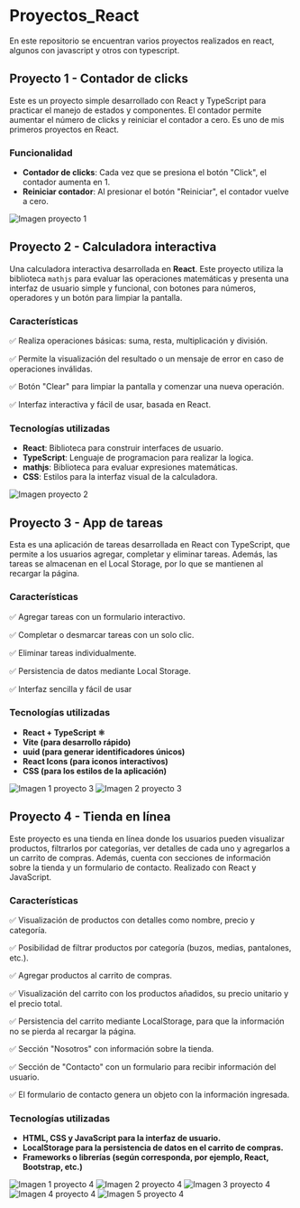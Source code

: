 # Proyectos_React
En este repositorio se encuentran varios proyectos realizados en react, algunos con javascript y otros con typescript.

## Proyecto 1 - Contador de clicks
Este es un proyecto simple desarrollado con React y TypeScript para practicar el manejo de estados y componentes. El contador permite aumentar el número de clicks y reiniciar el contador a cero. Es uno de mis primeros proyectos en React.

### Funcionalidad
- **Contador de clicks**: Cada vez que se presiona el botón "Click", el contador aumenta en 1.
- **Reiniciar contador**: Al presionar el botón "Reiniciar", el contador vuelve a cero.

![Imagen proyecto 1](https://github.com/Balti2003/Proyectos_React/blob/main/p1_ts_contador_clicks/img/contador-captura.png?raw=true)

## Proyecto 2 - Calculadora interactiva

Una calculadora interactiva desarrollada en **React**. Este proyecto utiliza la biblioteca `mathjs` para evaluar las operaciones matemáticas y presenta una interfaz de usuario simple y funcional, con botones para números, operadores y un botón para limpiar la pantalla.

### Características

✅ Realiza operaciones básicas: suma, resta, multiplicación y división.

✅ Permite la visualización del resultado o un mensaje de error en caso de operaciones inválidas.

✅ Botón "Clear" para limpiar la pantalla y comenzar una nueva operación.

✅ Interfaz interactiva y fácil de usar, basada en React.

### Tecnologías utilizadas

- **React**: Biblioteca para construir interfaces de usuario.
- **TypeScript**: Lenguaje de programacion para realizar la logica.
- **mathjs**: Biblioteca para evaluar expresiones matemáticas.
- **CSS**: Estilos para la interfaz visual de la calculadora.

![Imagen proyecto 2](https://github.com/Balti2003/Proyectos_React/blob/main/p2_ts_calculadora/img/img_calculadora.png?raw=true)

## Proyecto 3 - App de tareas

Esta es una aplicación de tareas desarrollada en React con TypeScript, que permite a los usuarios agregar, completar y eliminar tareas. Además, las tareas se almacenan en el Local Storage, por lo que se mantienen al recargar la página.

### Características

✅ Agregar tareas con un formulario interactivo.

✅ Completar o desmarcar tareas con un solo clic.

✅ Eliminar tareas individualmente.

✅ Persistencia de datos mediante Local Storage.

✅ Interfaz sencilla y fácil de usar

### Tecnologías utilizadas

- **React + TypeScript ⚛️**
- **Vite (para desarrollo rápido)**
- **uuid (para generar identificadores únicos)**
- **React Icons (para iconos interactivos)**
- **CSS (para los estilos de la aplicación)**

![Imagen 1 proyecto 3](https://github.com/Balti2003/Proyectos_React/blob/main/p3_ts_app_tareas/img/img1_app_tareas.png?raw=true)
![Imagen 2 proyecto 3](https://github.com/Balti2003/Proyectos_React/blob/main/p3_ts_app_tareas/img/img2_app_tareas.png?raw=true)

## Proyecto 4 - Tienda en línea

Este proyecto es una tienda en línea donde los usuarios pueden visualizar productos, filtrarlos por categorías, ver detalles de cada uno y agregarlos a un carrito de compras. Además, cuenta con secciones de información sobre la tienda y un formulario de contacto. Realizado con React y JavaScript.

### Características

✅ Visualización de productos con detalles como nombre, precio y categoría.

✅ Posibilidad de filtrar productos por categoría (buzos, medias, pantalones, etc.).

✅ Agregar productos al carrito de compras.

✅ Visualización del carrito con los productos añadidos, su precio unitario y el precio total.

✅ Persistencia del carrito mediante LocalStorage, para que la información no se pierda al recargar la página.

✅ Sección "Nosotros" con información sobre la tienda.

✅ Sección de "Contacto" con un formulario para recibir información del usuario.

✅ El formulario de contacto genera un objeto con la información ingresada.

### Tecnologías utilizadas

- **HTML, CSS y JavaScript para la interfaz de usuario.**
- **LocalStorage para la persistencia de datos en el carrito de compras.**
- **Frameworks o librerías (según corresponda, por ejemplo, React, Bootstrap, etc.)**

![Imagen 1 proyecto 4](https://github.com/Balti2003/Proyectos_React/blob/main/p4_js_shop/src/img/captura-inicio.png?raw=true)
![Imagen 2 proyecto 4](https://github.com/Balti2003/Proyectos_React/blob/main/p4_js_shop/src/img/captura-detalle-producto.png?raw=true)
![Imagen 3 proyecto 4](https://github.com/Balti2003/Proyectos_React/blob/main/p4_js_shop/src/img/captura-nosotros.png?raw=true)
![Imagen 4 proyecto 4](https://github.com/Balti2003/Proyectos_React/blob/main/p4_js_shop/src/img/captura-contacto.png?raw=true)
![Imagen 5 proyecto 4](https://github.com/Balti2003/Proyectos_React/blob/main/p4_js_shop/src/img/captura-carrito.png?raw=true)
